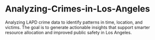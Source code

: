 # Analyzing-Crimes-in-Los-Angeles
Analyzing LAPD crime data to identify patterns in time, location, and victims. The goal is to generate actionable insights that support smarter resource allocation and improved public safety in Los Angeles.
